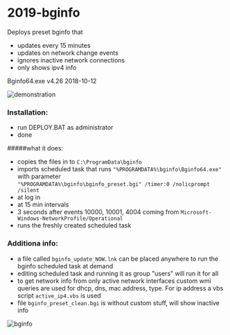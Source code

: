 # 2019-bginfo

Deploys preset bginfo that

* updates every 15 minutes
* updates on network change events
* ignores inactive network connections
* only shows ipv4 info

Bginfo64.exe v4.26 2018-10-12

![demonstration](https://i.imgur.com/WMzRu8f.png)

### Installation:

* run DEPLOY.BAT as administrator
* done

#####what it does:

* copies the files in to `C:\ProgramData\bginfo`
* imports scheduled task that 
 runs `"%PROGRAMDATA%\bginfo\Bginfo64.exe"`  
 with parameter  
 `"%PROGRAMDATA%\bginfo\bginfo_preset.bgi" /timer:0 /nolicprompt /silent`
 * at log in
 * at 15 min intervals
 * 3 seconds after events 10000, 10001, 4004 coming from `Microsoft-Windows-NetworkProfile/Operational`
* runs the freshly created scheduled task

### Additiona info:

* a file called `bginfo_update_NOW.lnk` can be placed anywhere to run the bginfo scheduled task at demand
* editing scheduled task and running it as group "users" will run it for all
* to get network info from only active network interfaces custom wmi queries are used for dhcp, dns, mac address, type. For ip address a vbs script `active_ip4.vbs` is used
* file `bginfo_preset_clean.bgi` is without custom stuff, will show inactive info

![bginfo](https://i.imgur.com/YN9VQPI.png)
